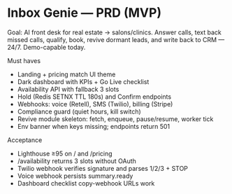 # Inbox Genie — PRD (MVP)

Goal: AI front desk for real estate → salons/clinics. Answer calls, text back missed calls, qualify, book, revive dormant leads, and write back to CRM — 24/7. Demo-capable today.

Must haves
- Landing + pricing match UI theme
- Dark dashboard with KPIs + Go Live checklist
- Availability API with fallback 3 slots
- Hold (Redis SETNX TTL 180s) and Confirm endpoints
- Webhooks: voice (Retell), SMS (Twilio), billing (Stripe)
- Compliance guard (quiet hours, kill switch)
- Revive module skeleton: fetch, enqueue, pause/resume, worker tick
- Env banner when keys missing; endpoints return 501

Acceptance
- Lighthouse ≥95 on / and /pricing
- /availability returns 3 slots without OAuth
- Twilio webhook verifies signature and parses 1/2/3 + STOP
- Voice webhook persists summary.ready
- Dashboard checklist copy-webhook URLs work

